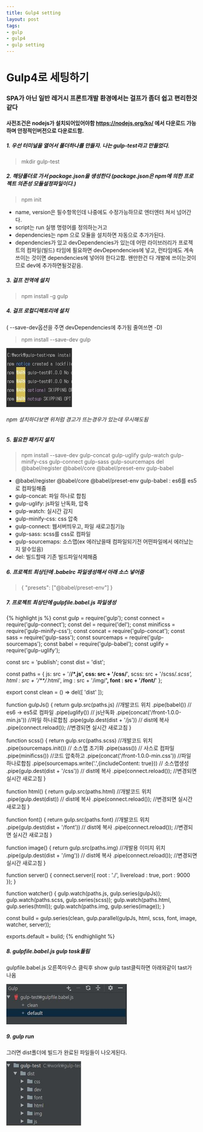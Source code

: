 ```yaml
---
title: Gulp4 setting
layout: post
tags:
- gulp
- gulp4
- gulp setting
---
```


# Gulp4로 세팅하기

### SPA가 아닌 일반 레거시 프론트개발 환경에서는 걸프가 좀더 쉽고 편리한것같다
#### 사전조건은 nodejs가 설치되어있어야함 https://nodejs.org/ko/ 에서 다운로드 가능하며 안정적인버전으로 다운로드함.

##### 1. 우선 터미널을 열어서 폴더하나를 만들자. 나는 gulp-test라고 만들었다.
> mkdir gulp-test

##### 2. 해당폴더로 가서 package.json을 생성한다 (package.json은 npm에 의한 프로젝트 의존성 모듈설정파일이다.)
> npm init

* name, version은 필수항목인데 나중에도 수정가능하므로 엔터엔터 쳐서 넘어간다.
* script는 run 실행 명령어를 정의하는거고
* dependencies는 npm 으로 모듈을 설치하면 자동으로 추가가된다.
* dependencies가 있고 devDependencies가 있는데 어떤 라이브러리가 프로젝트의 컴파일(빌드) 타임에 필요하면 devDependencies에 넣고, 
런타임에도 계속 쓰이는 것이면 dependencies에 넣어야 한다고함. 왠만한건 다 개발에 쓰이는것이므로 dev에 추가하면될것같음.


##### 3. 걸프 전역에 설치
> npm install -g gulp


##### 4. 걸프 로컬디렉토리에 설치 
( --save-dev옵션을 주면 devDependencies에 추가됨 줄여쓰면 -D)
> npm install --save-dev gulp 

![npm](/images/posts/npm.jpg)
###### npm 설치하다보면 위처럼 경고가 뜨는경우가 있는데 무시해도됨

##### 5. 필요한 패키지 설치

> npm install --save-dev gulp-concat gulp-uglify gulp-watch gulp-minify-css gulp-connect gulp-sass gulp-sourcemaps del @babel/register @babel/core @babel/preset-env gulp-babel

* @babel/register @babel/core @babel/preset-env gulp-babel : es6를 es5로 컴파일해줌
* gulp-concat: 파일 하나로 합침
* gulp-uglify: js파일 난독화, 압축 
* gulp-watch: 실시간 감지
* gulp-minify-css: css 압축
* gulp-connect: 웹서버띄우고, 파일 새로고침기능
* gulp-sass: scss를 css로 컴파일
* gulp-sourcemaps: 소스맵(ex 에러났을때 컴파일되기전 어떤파일에서 에러났는지 알수있음)
* del: 빌드할때 기존 빌드파일삭제해줌

##### 6. 프로젝트 최상단에 .babelrc 파일생성해서 아래 소스 넣어줌

>{
   "presets": ["@babel/preset-env"]
 }

##### 7. 프로젝트 최상단에 gulpfile.babel.js 파일생성
{% highlight js %}
const gulp = require('gulp');
const connect = require('gulp-connect');
const del = require('del');
const minificss = require('gulp-minify-css');
const concat = require('gulp-concat');
const sass = require('gulp-sass');
const sourcemaps = require('gulp-sourcemaps');
const babel = require('gulp-babel');
const uglify = require('gulp-uglify');

const src = 'publish';
const dist = 'dist';

const paths = {
    js: src + '/**/*.js',
    css: src + '/css/**',
    scss: src + '/scss/*.scss',
    html : src + '/**/*.html',
    img : src + '/img/**',
    font : src + '/font/**'
};

export const clean = () => del([ 'dist' ]);

function gulpJs() {
    return gulp.src(paths.js) //개발코드 위치
        .pipe(babel()) // es6 -> es5로 컴파일
        .pipe(uglify()) // js난독화
        .pipe(concat('/front-1.0.0-min.js')) //파일 하나로합침
        .pipe(gulp.dest(dist + '/js')) // dist에 복사
        .pipe(connect.reload()); //변경되면 실시간 새로고침
}

function scss() {
    return gulp.src(paths.scss) //개발코드 위치
        .pipe(sourcemaps.init()) // 소스맵 초기화
        .pipe(sass()) // 사스로 컴파일
        .pipe(minificss()) //코드 압축하고
        .pipe(concat('/front-1.0.0-min.css'))  //파일 하나로합침
        .pipe(sourcemaps.write('.',{includeContent: true})) // 소스맵생성
        .pipe(gulp.dest(dist + '/css')) // dist에 복사
        .pipe(connect.reload()); //변경되면 실시간 새로고침
}

function html() {
    return gulp.src(paths.html) //개발코드 위치
        .pipe(gulp.dest(dist)) // dist에 복사
        .pipe(connect.reload()); //변경되면 실시간 새로고침
}


function font() {
    return gulp.src(paths.font) //개발코드 위치
        .pipe(gulp.dest(dist + '/font')) // dist에 복사
        .pipe(connect.reload()); //변경되면 실시간 새로고침
}

function image() {
    return gulp.src(paths.img) //개발용 이미지 위치
        .pipe(gulp.dest(dist + '/img')) // dist에 복사
        .pipe(connect.reload()); //변경되면 실시간 새로고침
}

function server() {
    connect.server({
        root : './',
        livereload : true,
        port : 9000
    });
}

function watcher() {
    gulp.watch(paths.js, gulp.series(gulpJs));
    gulp.watch(paths.scss, gulp.series(scss));
    gulp.watch(paths.html, gulp.series(html));
    gulp.watch(paths.img, gulp.series(image));
}

const build = gulp.series(clean, gulp.parallel(gulpJs, html, scss, font, image, watcher, server));

exports.default = build;
{% endhighlight %}

##### 8. gulpfile.babel.js  gulp task돌림

gulpfile.babel.js 오른쪽마우스 클릭후 show gulp tast클릭하면 아래와같이 tast가 나옴

![gulp](/images/posts/gulp.jpg)

##### 9. gulp run 

그러면 dist폴더에 빌드가 완료된 파일들이 나오게된다.

![dist](/images/posts/dist.jpg)